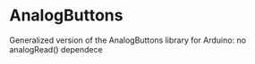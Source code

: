 # AnalogButtons
Generalized version of the AnalogButtons library for Arduino: no analogRead() dependece
